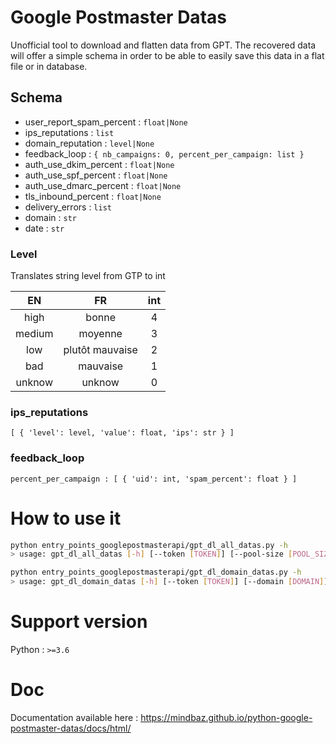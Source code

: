 # Google Postmaster Datas

Unofficial tool to download and flatten data from GPT. The recovered data will
offer a simple schema in order to be able to easily save this data in a flat
file or in database.

## Schema

* user_report_spam_percent : `float|None`
* ips_reputations : `list`
* domain_reputation : `level|None`
* feedback_loop : `{ nb_campaigns: 0, percent_per_campaign: list }`
* auth_use_dkim_percent : `float|None`
* auth_use_spf_percent : `float|None`
* auth_use_dmarc_percent : `float|None`
* tls_inbound_percent : `float|None`
* delivery_errors : `list`
* domain : `str`
* date : `str`

### Level

Translates string level from GTP to int

| EN     | FR              | int |
|:------:|:---------------:|:---:|
| high   | bonne           | 4   |
| medium | moyenne         | 3   |
| low    | plutôt mauvaise | 2   |
| bad    | mauvaise        | 1   |
| unknow | unknow          | 0   |

### ips_reputations
  
    [ { 'level': level, 'value': float, 'ips': str } ]

### feedback_loop

    percent_per_campaign : [ { 'uid': int, 'spam_percent': float } ]

# How to use it

```sh
python entry_points_googlepostmasterapi/gpt_dl_all_datas.py -h
> usage: gpt_dl_all_datas [-h] [--token [TOKEN]] [--pool-size [POOL_SIZE]] [--date [DATE]] [--verbose] [--version]
```

```sh
python entry_points_googlepostmasterapi/gpt_dl_domain_datas.py -h
> usage: gpt_dl_domain_datas [-h] [--token [TOKEN]] [--domain [DOMAIN]] [--date [DATE]] [--verbose] [--version]
```

# Support version

Python : `>=3.6`

# Doc

Documentation available here : https://mindbaz.github.io/python-google-postmaster-datas/docs/html/
